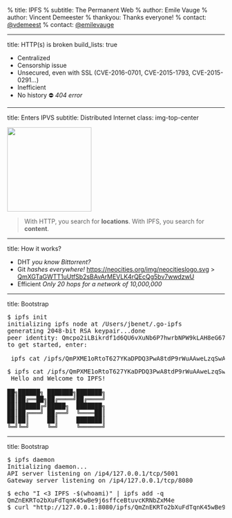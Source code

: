 % title: IPFS
% subtitle: The Permanent Web
% author: Emile Vauge
% author: Vincent Demeester
% thankyou: Thanks everyone!
% contact: <a href="https://twitter.com/vdemeest">@vdemeest</a>
% contact: <a href="https://twitter.com/emilevauge">@emilevauge</a>

---
title: HTTP(s) is broken
build_lists: true

- Centralized
- Censorship issue
- Unsecured, even with SSL (CVE-2016-0701, CVE-2015-1793, CVE-2015-0291...)
- Inefficient
- No history ⛔ *404 error*

---
title: Enters IPVS
subtitle: Distributed Internet
class: img-top-center

<img height=195 src=https://upload.wikimedia.org/wikipedia/en/b/ba/Centralised-decentralised-distributed.png />

> With HTTP, you search for **locations**. With IPFS, you search for **content**.

---
title: How it works?

- DHT *you know Bittorrent?*
- Git *hashes everywhere!*
<a href="https://neocities.org/img/neocitieslogo.svg">https://neocities.org/img/neocitieslogo.svg</a> > <a href="https://ipfs.io/ipfs/QmXGTaGWTT1uUtfSb2sBAvArMEVLK4rQEcQg5bv7wwdzwU">QmXGTaGWTT1uUtfSb2sBAvArMEVLK4rQEcQg5bv7wwdzwU</a>
- Efficient *Only 20 hops for a network of 10,000,000*

---
title: Bootstrap

<pre class="prettyprint" data-lang="sh">
$ ipfs init
initializing ipfs node at /Users/jbenet/.go-ipfs
generating 2048-bit RSA keypair...done
peer identity: Qmcpo2iLBikrdf1d6QU6vXuNb6P7hwrbNPW9kLAH8eG67z
to get started, enter:

 ipfs cat /ipfs/QmPXME1oRtoT627YKaDPDQ3PwA8tdP9rWuAAweLzqSwAWT/readme
</pre>

<pre class="prettyprint" data-lang="sh">
$ ipfs cat /ipfs/QmPXME1oRtoT627YKaDPDQ3PwA8tdP9rWuAAweLzqSwAWT/readme
 Hello and Welcome to IPFS!

██╗██████╗ ███████╗███████╗
██║██╔══██╗██╔════╝██╔════╝
██║██████╔╝█████╗  ███████╗
██║██╔═══╝ ██╔══╝  ╚════██║
██║██║     ██║     ███████║
╚═╝╚═╝     ╚═╝     ╚══════╝
</pre>

---
title: Bootstrap

<pre class="prettyprint" data-lang="sh">
$ ipfs daemon
Initializing daemon...
API server listening on /ip4/127.0.0.1/tcp/5001
Gateway server listening on /ip4/127.0.0.1/tcp/8080
</pre>

<pre class="prettyprint" data-lang="sh">
$ echo "I <3 IPFS -$(whoami)" | ipfs add -q
QmZnEKRTo2bXuFdTqnK45wBe9j6sffceBtuvcKRNbZxM4e
$ curl "http://127.0.0.1:8080/ipfs/QmZnEKRTo2bXuFdTqnK45wBe9j6sffceBtuvcKRNbZxM4e"
</pre>
